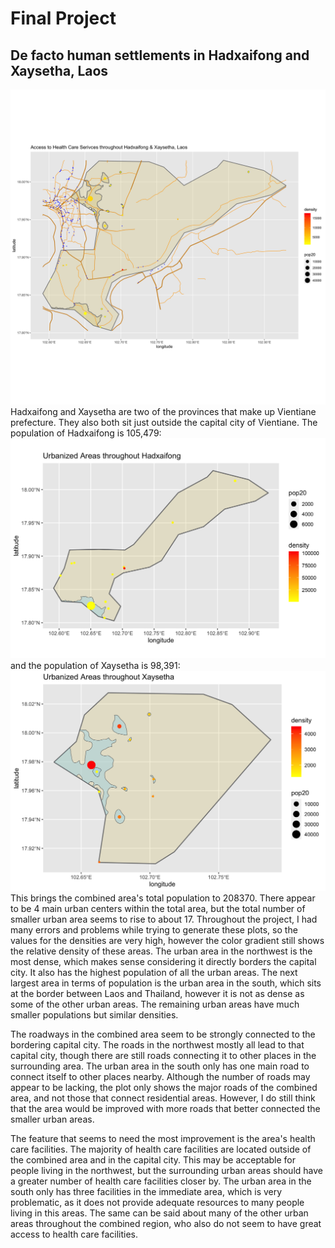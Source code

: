 # Final Project

## De facto human settlements in Hadxaifong and Xaysetha, Laos
![](healthcare2.png)
Hadxaifong and Xaysetha are two of the provinces that make up Vientiane prefecture. They also both sit just outside the capital city of Vientiane.
The population of Hadxaifong is 105,479:
![](hadxaifong_plot_final.png)
and the population of Xaysetha is 98,391:
![](xaysetha_final_plot.png)
This brings the combined area's total population to 208370. There appear to be 4 main urban centers within the total area, but the total number of smaller urban area seems to rise to about 17. Throughout the project, I had many errors and problems while trying to generate these plots, so the values for the densities are very high, however the color gradient still shows the relative density of these areas. The urban area in the northwest is the most dense, which makes sense considering it directly borders the capital city. It also has the highest population of all the urban areas. The next largest area in terms of population is the urban area in the south, which sits at the border between Laos and Thailand, however it is not as dense as some of the other urban areas. The remaining urban areas have much smaller populations but similar densities.

The roadways in the combined area seem to be strongly connected to the bordering capital city. The roads in the northwest mostly all lead to that capital city, though there are still roads connecting it to other places in the surrounding area. The urban area in the south only has one main road to connect itself to other places nearby. Although the number of roads may appear to be lacking, the plot only shows the major roads of the combined area, and not those that connect residential areas. However, I do still think that the area would be improved with more roads that better connected the smaller urban areas.

The feature that seems to need the most improvement is the area's health care facilities. The majority of health care facilities are located outside of the combined area and in the capital city. This may be acceptable for people living in the northwest, but the surrounding urban areas should have a greater number of health care facilities closer by. The urban area in the south only has three facilities in the immediate area, which is very problematic, as it does not provide adequate resources to many people living in this areas. The same can be said about many of the other urban areas throughout the combined region, who also do not seem to have great access to health care facilities.

